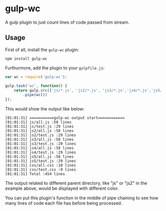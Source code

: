 gulp-wc
======

A gulp plugin to just count lines of code passed from stream.

## Usage

First of all, install the `gulp-wc` plugin:

```shell
npm install gulp-wc
```

Furthurmore, add the plugin to your `gulpfile.js`:

```javascript
var wc = require('gulp-wc');

gulp.task('wc', function() {
	return gulp.src(['js/*.js', 'js2/*.js', 'js3/*.js','js4/*.js','js5/*.js','css/*.css'])
        .pipe(wc())
});
```

This would show the output like below:

```shell
[01:01:31] ===========gulp-wc output start============
[01:01:31] js/all.js :58 lines
[01:01:31] js/test.js :29 lines
[01:01:31] js2/all.js :58 lines
[01:01:31] js2/test.js :29 lines
[01:01:31] js3/all.js :58 lines
[01:01:31] js3/test.js :29 lines
[01:01:31] js4/all.js :58 lines
[01:01:31] js4/test.js :29 lines
[01:01:31] js5/all.js :58 lines
[01:01:31] js5/test.js :29 lines
[01:01:31] css/all.css :10 lines
[01:01:31] css/test.css :9 lines
[01:01:31] Total :454 lines
```

The output related to different parent directory, like "js" or "js2" in the example above, would be displayed with different color.

You can put this plugin's function in the 
middle of pipe chaining to see how many lines of code
each file has before being processed.
